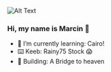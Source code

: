  <!--![Alt Text](https://i.ibb.co/XX0sLYy/ezgif-com-crop.gif)-->
![Alt Text](https://64.media.tumblr.com/e1c5da7500447ac51ab1661819d6f4b2/1a4296433cef4166-8b/s1280x1920/b8361cd88301da5372f86efff22d950c16dbed9b.gifv)
 
### Hi, my name is Marcin 👋
- 🌱 I’m currently learning: Cairo!
- ⌨️ Keeb: Rainy75 Stock 😱
- 🔧 Building: A Bridge to heaven

<!--
**jackchinski/jackchinski** is a ✨ _special_ ✨ repository because its `README.md` (this file) appears on your GitHub profile.

Here are some ideas to get you started:

- 🔭 I’m currently working on ...
- 🌱 I’m currently learning ...
- 👯 I’m looking to collaborate on ...
- 🤔 I’m looking for help with ...
- 💬 Ask me about ...
- 📫 How to reach me: ...
- 😄 Pronouns: ...
- ⚡ Fun fact: ...
-->
